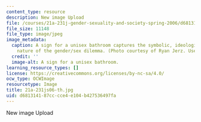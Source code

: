 ```yaml
---
content_type: resource
description: New image Upload
file: /courses/21a-231j-gender-sexuality-and-society-spring-2006/d681314187cccce4e104b427536497fa_21a-231js06-th.jpg
file_size: 11148
file_type: image/jpeg
image_metadata:
  caption: A sign for a unisex bathroom captures the symbolic, ideological, and institutional
    nature of the gender/sex dilemma. (Photo courtesy of Ryan Jerz. Used with permission.)
  credit: ''
  image-alt: A sign for a unisex bathroom.
learning_resource_types: []
license: https://creativecommons.org/licenses/by-nc-sa/4.0/
ocw_type: OCWImage
resourcetype: Image
title: 21a-231js06-th.jpg
uid: d6813141-87cc-cce4-e104-b427536497fa
---
```

New image Upload
